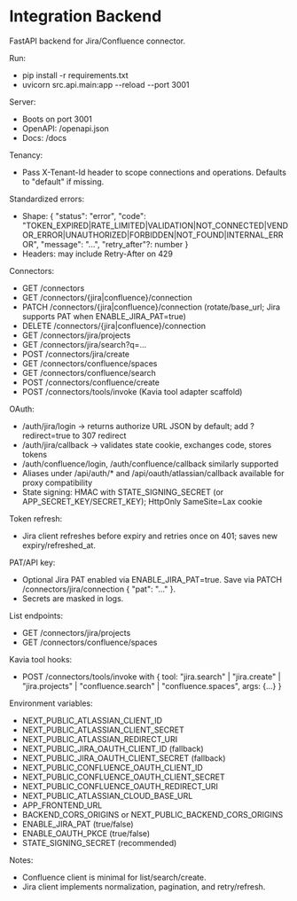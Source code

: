 # Integration Backend

FastAPI backend for Jira/Confluence connector.

Run:
- pip install -r requirements.txt
- uvicorn src.api.main:app --reload --port 3001

Server:
- Boots on port 3001
- OpenAPI: /openapi.json
- Docs: /docs

Tenancy:
- Pass X-Tenant-Id header to scope connections and operations. Defaults to "default" if missing.

Standardized errors:
- Shape: { "status": "error", "code": "TOKEN_EXPIRED|RATE_LIMITED|VALIDATION|NOT_CONNECTED|VENDOR_ERROR|UNAUTHORIZED|FORBIDDEN|NOT_FOUND|INTERNAL_ERROR", "message": "...", "retry_after"?: number }
- Headers: may include Retry-After on 429

Connectors:
- GET  /connectors
- GET  /connectors/{jira|confluence}/connection
- PATCH /connectors/{jira|confluence}/connection  (rotate/base_url; Jira supports PAT when ENABLE_JIRA_PAT=true)
- DELETE /connectors/{jira|confluence}/connection
- GET  /connectors/jira/projects
- GET  /connectors/jira/search?q=...
- POST /connectors/jira/create
- GET  /connectors/confluence/spaces
- GET  /connectors/confluence/search
- POST /connectors/confluence/create
- POST /connectors/tools/invoke   (Kavia tool adapter scaffold)

OAuth:
- /auth/jira/login -> returns authorize URL JSON by default; add ?redirect=true to 307 redirect
- /auth/jira/callback -> validates state cookie, exchanges code, stores tokens
- /auth/confluence/login, /auth/confluence/callback similarly supported
- Aliases under /api/auth/* and /api/oauth/atlassian/callback available for proxy compatibility
- State signing: HMAC with STATE_SIGNING_SECRET (or APP_SECRET_KEY/SECRET_KEY); HttpOnly SameSite=Lax cookie

Token refresh:
- Jira client refreshes before expiry and retries once on 401; saves new expiry/refreshed_at.

PAT/API key:
- Optional Jira PAT enabled via ENABLE_JIRA_PAT=true. Save via PATCH /connectors/jira/connection { "pat": "..." }.
- Secrets are masked in logs.

List endpoints:
- GET /connectors/jira/projects
- GET /connectors/confluence/spaces

Kavia tool hooks:
- POST /connectors/tools/invoke with { tool: "jira.search" | "jira.create" | "jira.projects" | "confluence.search" | "confluence.spaces", args: {...} }

Environment variables:
- NEXT_PUBLIC_ATLASSIAN_CLIENT_ID
- NEXT_PUBLIC_ATLASSIAN_CLIENT_SECRET
- NEXT_PUBLIC_ATLASSIAN_REDIRECT_URI
- NEXT_PUBLIC_JIRA_OAUTH_CLIENT_ID (fallback)
- NEXT_PUBLIC_JIRA_OAUTH_CLIENT_SECRET (fallback)
- NEXT_PUBLIC_CONFLUENCE_OAUTH_CLIENT_ID
- NEXT_PUBLIC_CONFLUENCE_OAUTH_CLIENT_SECRET
- NEXT_PUBLIC_CONFLUENCE_OAUTH_REDIRECT_URI
- NEXT_PUBLIC_ATLASSIAN_CLOUD_BASE_URL
- APP_FRONTEND_URL
- BACKEND_CORS_ORIGINS or NEXT_PUBLIC_BACKEND_CORS_ORIGINS
- ENABLE_JIRA_PAT (true/false)
- ENABLE_OAUTH_PKCE (true/false)
- STATE_SIGNING_SECRET (recommended)

Notes:
- Confluence client is minimal for list/search/create.
- Jira client implements normalization, pagination, and retry/refresh.

